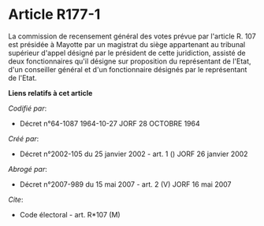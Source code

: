 # Article R177-1

La commission de recensement général des votes prévue par l'article R. 107 est présidée à Mayotte par un magistrat du siège
appartenant au tribunal supérieur d'appel désigné par le président de cette juridiction, assisté de deux fonctionnaires qu'il
désigne sur proposition du représentant de l'Etat, d'un conseiller général et d'un fonctionnaire désignés par le représentant
de l'Etat.

**Liens relatifs à cet article**

_Codifié par_:

  - Décret n°64-1087 1964-10-27 JORF 28 OCTOBRE 1964

_Créé par_:

  - Décret n°2002-105 du 25 janvier 2002 - art. 1 () JORF 26 janvier 2002

_Abrogé par_:

  - Décret n°2007-989 du 15 mai 2007 - art. 2 (V) JORF 16 mai 2007

_Cite_:

  - Code électoral - art. R*107 (M)
